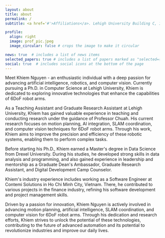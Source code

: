 ```yaml
---
layout: about
title: about
permalink: /
subtitle: <a href='#'>Affiliations</a>. Lehigh University Building C, 113 Research Dr, Bethlehem, PA.

profile:
  align: right
  image: prof_pic.jpeg
  image_circular: false # crops the image to make it circular

news: true  # includes a list of news items
selected_papers: true # includes a list of papers marked as "selected={true}"
social: true  # includes social icons at the bottom of the page
---
```


Meet Khiem Nguyen - an enthusiastic individual with a deep passion for advancing artificial intelligence, robotics, and computer vision. Currently pursuing a Ph.D. in Computer Science at Lehigh University, Khiem is dedicated to exploring innovative technologies that enhance the capabilities of 6DoF robot arms.

As a Teaching Assistant and Graduate Research Assistant at Lehigh University, Khiem has gained valuable experience in teaching and conducting research under the guidance of Professor Chuah. His current research focuses on motion planning, AI integration, SLAM coordination, and computer vision techniques for 6DoF robot arms. Through his work, Khiem aims to improve the precision and efficiency of these robotic systems, enabling them to perform complex tasks.

Before starting his Ph.D., Khiem earned a Master's degree in Data Science from Drexel University. During his studies, he developed strong skills in data analysis and programming, and also gained experience in leadership and mentorship as a Graduate Dean's Ambassador, Graduate Research Assistant, and Digital Development Camp Counselor.

Khiem's industry experience includes working as a Software Engineer at Contemi Solutions in Ho Chi Minh City, Vietnam. There, he contributed to various projects in the finance industry, refining his software development and project management skills.

Driven by a passion for innovation, Khiem Nguyen is actively involved in advancing motion planning, artificial intelligence, SLAM coordination, and computer vision for 6DoF robot arms. Through his dedication and research efforts, Khiem strives to unlock the potential of these technologies, contributing to the future of advanced automation and its potential to revolutionize industries and improve our daily lives.
